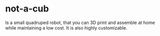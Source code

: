 # not-a-cub
Is a small quadruped robot, that you can 3D print and assemble at home while maintaining a low cost. It is also highly customizable.
